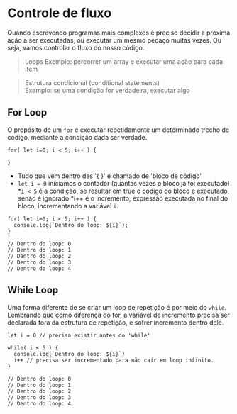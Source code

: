 # Controle de fluxo

Quando escrevendo programas mais complexos é preciso decidir a proxima ação a ser executadas, ou executar um mesmo pedaço muitas vezes.  Ou seja, vamos controlar o fluxo do nosso código.


> Loops
Exemplo: percorrer um array e executar uma ação para cada item

> Estrutura condicional (conditional statements)  
Exemplo: se uma condição for verdadeira, executar algo


## For Loop

O propósito de um `for` é executar repetidamente um determinado trecho de código, mediante a condição dada ser verdade.

```
for( let i=0; i < 5; i++ ) {

}
```
* Tudo que vem dentro das '{ }' é chamado de 'bloco de código'
* `let i = 0` iniciamos o contador (quantas vezes o bloco já foi executado)
*`i < 5` é a condição, se resultar em true o código do bloco é executado, senão é ignorado
*i++  é o incremento; expressão executada no final do bloco, incrementando a variável `i`.

```
for( let i=0; i < 5; i++ ) {
  console.log(`Dentro do loop: ${i}`);
}

// Dentro do loop: 0
// Dentro do loop: 1
// Dentro do loop: 2
// Dentro do loop: 3
// Dentro do loop: 4

```

## While Loop

Uma forma diferente de se criar um loop de repetição é por meio do `while`. Lembrando que como diferença do for, a variável de incremento precisa ser declarada fora da estrutura de repetição, e sofrer incremento dentro dele.

```
let i = 0 // precisa existir antes do 'while'

while( i < 5 ) {
  console.log(`Dentro do loop: ${i}`)
  i++ // precisa ser incrementado para não cair em loop infinito.
}

// Dentro do loop: 0
// Dentro do loop: 1
// Dentro do loop: 2
// Dentro do loop: 3
// Dentro do loop: 4

```